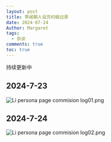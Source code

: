 ```yaml
---
layout: post
title: 李闻朝人设页约稿记录
date: 2024-07-24
Author: Margaret
tags:
  - 杂谈
comments: true
toc: true
---
```

持续更新中
## 2024-7-23
![Li persona page commision log01.png](https://s2.loli.net/2024/07/24/fyjvnxBomSiR73l.png)

## 2024-7-24
![Li persona page commision log02.png](https://s2.loli.net/2024/07/24/NoU68OjE7icx3IV.png)
